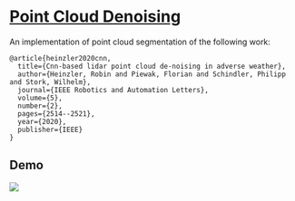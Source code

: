 # [Point Cloud Denoising](https://arxiv.org/abs/1912.03874)

An implementation of point cloud segmentation of the following work:

```
@article{heinzler2020cnn,
  title={Cnn-based lidar point cloud de-noising in adverse weather},
  author={Heinzler, Robin and Piewak, Florian and Schindler, Philipp and Stork, Wilhelm},
  journal={IEEE Robotics and Automation Letters},
  volume={5},
  number={2},
  pages={2514--2521},
  year={2020},
  publisher={IEEE}
}
```



## Demo
![](doc/lidar_defog%2000_00_00-00_00_30.gif)


